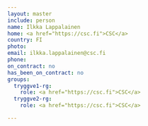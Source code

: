 ```yaml
---
layout: master
include: person
name: Ilkka Lappalainen
home: <a href="https://csc.fi">CSC</a>
country: FI
photo:
email: ilkka.lappalainen@csc.fi
phone:
on_contract: no
has_been_on_contract: no
groups:
  tryggve1-rg:
    role: <a href="https://csc.fi">CSC</a>
  tryggve2-rg:
    role: <a href="https://csc.fi">CSC</a>

---
```

